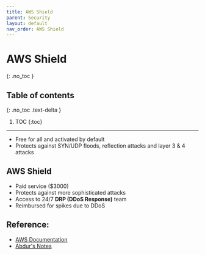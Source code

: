 ```yaml
---
title: AWS Shield
parent: Security
layout: default
nav_order: AWS Shield
---
```


# AWS Shield
{: .no_toc }

## Table of contents
{: .no_toc .text-delta }

1. TOC
{:toc}

---
* Free for all and activated by default
* Protects against SYN/UDP floods, reflection attacks and layer 3 & 4 attacks

## AWS Shield
* Paid service ($3000)
* Protects against more sophisticated attacks
* Access to 24/7 **DRP (DDoS Response)** team
* Reimbursed for spikes due to DDoS

## Reference:
* [AWS Documentation](https://docs.aws.amazon.com/shield/)
* [Abdur's Notes](https://notes.arkalim.org/notes/aws%20solutions%20architect%20associate/aws%20shield/)